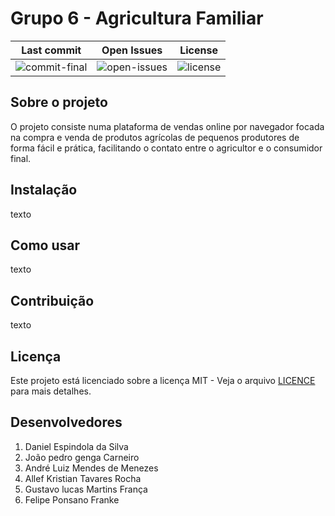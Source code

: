 # Grupo 6 - Agricultura Familiar

| Last commit | Open Issues | License |
| --- | --- | ---|
| ![commit-final](https://img.shields.io/github/last-commit/ES-UFABC/Grupo-6) | ![open-issues](https://img.shields.io/github/issues/ES-UFABC/Grupo-6) | ![license](https://img.shields.io/github/license/ES-UFABC/Grupo-6) |

## Sobre o projeto

O projeto consiste numa plataforma de vendas online por navegador focada na compra e venda de produtos agrícolas de pequenos produtores de forma fácil e prática, facilitando o contato entre o agricultor e o consumidor final.

## Instalação

texto

## Como usar

texto

## Contribuição

texto

## Licença

Este projeto está licenciado sobre a licença MIT - Veja o arquivo [LICENCE](LICENSE) para mais detalhes.

## Desenvolvedores

1. Daniel Espindola da Silva
1. João pedro genga Carneiro
1. André Luiz Mendes de Menezes
1. Allef Kristian Tavares Rocha
1. Gustavo lucas Martins França
1. Felipe Ponsano Franke
